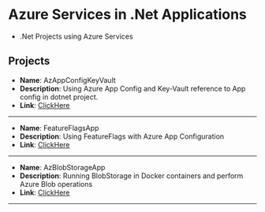 # Azure Services in .Net Applications
- .Net Projects using Azure Services

## Projects

   - **Name**: AzAppConfigKeyVault
   - **Description**: Using Azure App Config and Key-Vault reference to App config in dotnet project.
   - **Link**: [ClickHere](https://github.com/r-manimaran/azure-dotnet/tree/main/AzAppConfigKeyVault)
   ----------------------------------------
   - **Name**: FeatureFlagsApp
   - **Description**: Using FeatureFlags with Azure App Configuration
   - **Link**: [ClickHere](https://github.com/r-manimaran/azure-dotnet/tree/main/FeatureFlagsApp)
   ----------------------------------------
   - **Name**: AzBlobStorageApp
   - **Description**: Running BlobStorage in Docker containers and perform Azure Blob operations
   - **Link**: [ClickHere](https://github.com/r-manimaran/azure-dotnet/tree/main/AzBlobStorageApp)
   ----------------------------------------